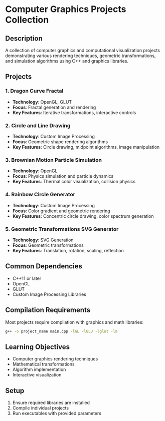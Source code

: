 # Computer Graphics Projects Collection

## Description
A collection of computer graphics and computational visualization projects demonstrating various rendering techniques, geometric transformations, and simulation algorithms using C++ and graphics libraries.

## Projects

### 1. Dragon Curve Fractal
- **Technology**: OpenGL, GLUT
- **Focus**: Fractal generation and rendering
- **Key Features**: Iterative transformations, interactive controls

### 2. Circle and Line Drawing
- **Technology**: Custom Image Processing
- **Focus**: Geometric shape rendering algorithms
- **Key Features**: Circle drawing, midpoint algorithms, image manipulation

### 3. Brownian Motion Particle Simulation
- **Technology**: OpenGL
- **Focus**: Physics simulation and particle dynamics
- **Key Features**: Thermal color visualization, collision physics

### 4. Rainbow Circle Generator
- **Technology**: Custom Image Processing
- **Focus**: Color gradient and geometric rendering
- **Key Features**: Concentric circle drawing, color spectrum generation

### 5. Geometric Transformations SVG Generator
- **Technology**: SVG Generation
- **Focus**: Geometric transformations
- **Key Features**: Translation, rotation, scaling, reflection

## Common Dependencies
- C++11 or later
- OpenGL
- GLUT
- Custom Image Processing Libraries

## Compilation Requirements
Most projects require compilation with graphics and math libraries:
```bash
g++ -o project_name main.cpp -lGL -lGLU -lglut -lm
```

## Learning Objectives
- Computer graphics rendering techniques
- Mathematical transformations
- Algorithm implementation
- Interactive visualization

## Setup
1. Ensure required libraries are installed
2. Compile individual projects
3. Run executables with provided parameters